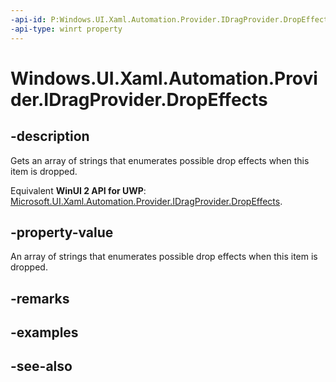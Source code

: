 ```yaml
---
-api-id: P:Windows.UI.Xaml.Automation.Provider.IDragProvider.DropEffects
-api-type: winrt property
---
```


<!-- Property syntax
public string[] DropEffects { get; }
-->

# Windows.UI.Xaml.Automation.Provider.IDragProvider.DropEffects

## -description
Gets an array of strings that enumerates possible drop effects when this item is dropped.

Equivalent **WinUI 2 API for UWP**: [Microsoft.UI.Xaml.Automation.Provider.IDragProvider.DropEffects](/windows/winui/api/microsoft.ui.xaml.automation.provider.idragprovider.dropeffects).

## -property-value
An array of strings that enumerates possible drop effects when this item is dropped.

## -remarks

## -examples

## -see-also
